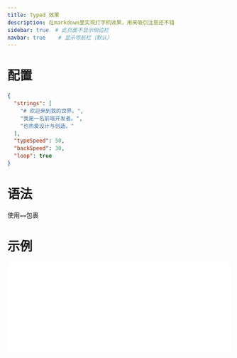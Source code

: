 ```yaml
---
title: Typed 效果
description: 在markdown里实现打字机效果，用来吸引注意还不错
sidebar: true  # 此页面不显示侧边栏
navbar: true    # 显示导航栏（默认）
---
```



# 配置
```json
{
  "strings": [
    "# 欢迎来到我的世界。",
    "我是一名前端开发者。",
    "也热爱设计与创造。"
  ],
  "typeSpeed": 50,
  "backSpeed": 30,
  "loop": true
}
```

# 语法
使用`==`包裹



# 示例
![Typed](/Typed.gif)

